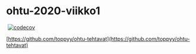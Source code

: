 # ohtu-2020-viikko1
[![<CircleCI>](https://circleci.com/gh/toppyy/ohtu-2020-viikko1.svg?style=svg)](https://circleci.com/gh/toppyy/ohtu-2020-viikko1)
[![codecov](https://codecov.io/gh/toppyy/ohtu-2020-viikko1/branch/master/graph/badge.svg)](https://codecov.io/gh/toppyy/ohtu-2020-viikko1)

[https://github.com/toppyy/ohtu-tehtavat](https://github.com/toppyy/ohtu-tehtavat)
